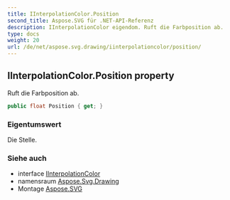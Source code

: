 ```yaml
---
title: IInterpolationColor.Position
second_title: Aspose.SVG für .NET-API-Referenz
description: IInterpolationColor eigendom. Ruft die Farbposition ab.
type: docs
weight: 20
url: /de/net/aspose.svg.drawing/iinterpolationcolor/position/
---
```

## IInterpolationColor.Position property

Ruft die Farbposition ab.

```csharp
public float Position { get; }
```

### Eigentumswert

Die Stelle.

### Siehe auch

* interface [IInterpolationColor](../)
* namensraum [Aspose.Svg.Drawing](../../iinterpolationcolor/)
* Montage [Aspose.SVG](../../../)


